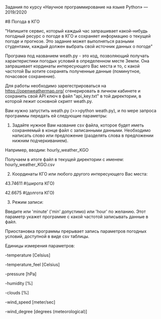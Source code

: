 Задания по курсу «Научное программирование на языке Python» — 2019/2020


#8 Погода в КГО


"Напишите сервис, который каждый час запрашивает какой-нибудь погодный ресурс о погоде в КГО и сохраняет информацию о текущей погоде и прогнозе.
Это задание может выполняться разными студентами, каждый должен выбрать свой источник данных о погоде"


Програма под названием weath.py - это код, позволяющий получать характеристики погодых условий в определенном месте Земли. Она запрашивает кординаты интересующего Вас места и то, с какой частотой Вы хотите сохранять полученные данные (поминутное, почасовое сохранение). 


Для работы необходимо зарегестрироваться на https://openweathermap.org/ сгенерировать в личном кабинете и сохранить свой API ключ в файл "api_key.txt" в той директории, в которой лежит основной скрипт weath.py.


Вам нужно запустить weath.py (>>>python weath.py), и по мере запроса программы передать ей следующие параметры:

1) Задайте нужное Вам название csv файла, которое будет иметь сохраняемый в конце файл с записанными данными. Необходимо написать слово или предложение (разделять слова в предложении нижним подчеркиванием).

Например, вводим: hourly_weather_KGO

Получаем в итоге файл в текущей директории с именем: hourly_weather_KGO.csv


2) Координаты КГО или любого другого интересующего Вас места:

43.74611 #(широта КГО) 

42.6675 #(долгота КГО)


3) Режим записи:


Введите или 'minute' ('min' допустимо) или 'hour' по желанию. Этот параметр укажет программе с какой частотой записывать данные в файл.


Приостановка программы прерывает запись параметров погодных условий, доступной в виде csv таблицы. 


Единицы измерения параметров: 


-temperature [Celsius]

-temperature_feel [Celsius]

-pressure [hPa]

-humidity [%]

-clouds [%]

-wind_speed [meter/sec]

-wind_degree [degrees (meteorological)]
